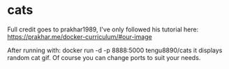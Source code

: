 # cats
Full credit goes to prakhar1989, I've only followed his tutorial here: https://prakhar.me/docker-curriculum/#our-image

After running with:
docker run -d -p 8888:5000 tengu8890/cats
it displays random cat gif. Of course you can change ports to suit your needs.


